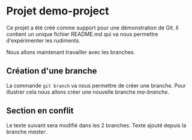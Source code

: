 # Projet demo-project

Ce projet a été créé comme support pour une démonstration de Git.
Il contient un unique fichier README.md qui va nous permettre d'expérimenter les rudiments.

Nous allons maintenant travailler avec les branches.

## Création d'une branche ##

La commande `git branch` va nous permettre  de créer une branche.
Pour illustrer cela nous allons créer une nouvelle branche *ma-branche*.


## Section en conflit ##

Le texte suivant sera modifié dans les 2 branches.
Texte ajouté depuis la branche *master*.
